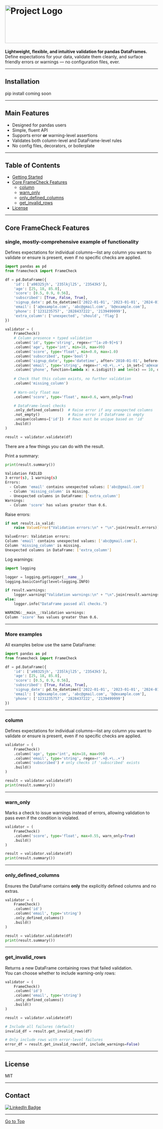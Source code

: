 # <img src="images/logo.png" alt="Project Logo" width="512" height="125">


**Lightweight, flexible, and intuitive validation for pandas DataFrames.**  
Define expectations for your data, validate them cleanly, and surface friendly errors or warnings — no configuration files, ever.

---

## Installation

pip install coming soon

---

## Main Features

- Designed for pandas users  
- Simple, fluent API  
- Supports error **or** warning-level assertions  
- Validates both column-level and DataFrame-level rules  
- No config files, decorators, or boilerplate  


---

## Table of Contents

- [Getting Started](#getting-started)
- [Core FrameCheck Features](#core-framecheck-features)
    - [column](#column)
    - [warn_only](#warn_only)
    - [only_defined_columns](#only_defined_columns)
    - [get_invalid_rows](#get_invalid_rows)
- [License](#license)


---

## Core FrameCheck Features

### single, mostly-comprehensive example of functionality
Defines expectations for individual columns—list any column you want to validate or ensure is present, even if no specific checks are applied.
```python
import pandas as pd
from framecheck import FrameCheck

df = pd.DataFrame({
    'id': ['a98325jh', '235lkjl25', '23543k5'],
    'age': [25, 18, 85.0],
    'score': [0.5, 0.9, 0.56],
    'subscribed': [True, False, True],
    'signup_date': pd.to_datetime(['2022-01-01', '2023-01-01', '2024-01-01']),
    'email': ['a@example.com', 'abc@gmail.com', 'b@example.com'],
    'phone': ['1231235757', '2828437222', '2139499999'],
    'extra_column': ['unexpected', 'should', 'flag']
})

validator = (
    FrameCheck()
    # Column presence + typed validation
    .column('id', type='string', regex=r'^[a-z0-9]+$')
    .column('age', type='int', min=18, max=99)
    .column('score', type='float', min=0.0, max=1.0)
    .column('subscribed', type='bool')
    .column('signup_date', type='datetime', after='2010-01-01', before='tomorrow')
    .column('email', type='string', regex=r'.+@.+\..+', in_set=['a@example.com', 'b@example.com'])
    .column('phone', function=lambda x: x.isdigit() and len(x) == 10, description="Phone must be 10 digits")
    
    # Check that this column exists, no further validation
    .column('missing_column')
    
    # Warn-only float max
    .column('score', type='float', max=0.6, warn_only=True)

    # DataFrame-level checks
    .only_defined_columns()  # Raise error if any unexpected columns
    .not_empty()             # Raise error if DataFrame is empty
    .unique(columns=['id'])  # Rows must be unique based on 'id'
    .build()
)

result = validator.validate(df)
```
There are a few things you can do with the result.

Print a summary:

```python
print(result.summary())
```

```bash
Validation FAILED
3 error(s), 1 warning(s)
Errors:
  - Column 'email' contains unexpected values: ['abc@gmail.com']
  - Column 'missing_column' is missing.
  - Unexpected columns in DataFrame: ['extra_column']
Warnings:
  - Column 'score' has values greater than 0.6.
```

Raise errors:
```python
if not result.is_valid:
    raise ValueError("Validation errors:\n" + "\n".join(result.errors))
```

```bash
ValueError: Validation errors:
Column 'email' contains unexpected values: ['abc@gmail.com'].
Column 'missing_column' is missing.
Unexpected columns in DataFrame: ['extra_column']
```

Log warnings:
```python
import logging

logger = logging.getLogger(__name__)
logging.basicConfig(level=logging.INFO)

if result.warnings:
    logger.warning("Validation warnings:\n" + "\n".join(result.warnings))
else:
    logger.info("DataFrame passed all checks.")
```

```bash
WARNING:__main__:Validation warnings:
Column 'score' has values greater than 0.6.
```


---

### More examples

All examples below use the same DataFrame:

```python
import pandas as pd
from framecheck import FrameCheck

df = pd.DataFrame({
    'id': ['a98325jh', '235lkjl25', '23543k5'],
    'age': [25, 18, 85.0],
    'score': [0.5, 0.9, 0.56],
    'subscribed': [True, False, True],
    'signup_date': pd.to_datetime(['2022-01-01', '2023-01-01', '2024-01-01']),
    'email': ['a@example.com', 'abc@gmail.com', 'b@example.com'],
    'phone': ['1231235757', '2828437222', '2139499999']
})
```

---

### column
Defines expectations for individual columns—list any column you want to validate or ensure is present, even if no specific checks are applied.
```python
validator = (
    FrameCheck()
    .column('age', type='int', min=18, max=99)
    .column('email', type='string', regex=r'.+@.+\..+')
	.column('subscribed') # only checks if 'subscribed' exists
    .build()
)

result = validator.validate(df)
print(result.summary())
```

---

### warn_only
Marks a check to issue warnings instead of errors, allowing validation to pass even if the condition is violated.
```python
validator = (
    FrameCheck()
    .column('score', type='float', max=0.55, warn_only=True)
    .build()
)

result = validator.validate(df)
print(result.summary())
```

---

### only_defined_columns
Ensures the DataFrame contains **only** the explicitly defined columns and no extras.
```python
validator = (
    FrameCheck()
    .column('id')
    .column('email', type='string')
    .only_defined_columns()
    .build()
)

result = validator.validate(df)
print(result.summary())
```

---

### get_invalid_rows
Returns a new DataFrame containing rows that failed validation.  
You can choose whether to include warning-only rows:
```python
validator = (
    FrameCheck()
    .column('id')
    .column('email', type='string')
    .only_defined_columns()
    .build()
)

result = validator.validate(df)

# Include all failures (default)
invalid_df = result.get_invalid_rows(df)

# Only include rows with error-level failures
error_df = result.get_invalid_rows(df, include_warnings=False)
```

---

## License
MIT

---

## Contact
[![LinkedIn Badge](https://img.shields.io/badge/LinkedIn-0077B5?style=for-the-badge&logo=linkedin&logoColor=white)](https://www.linkedin.com/in/oliviernicholas/)

<hr>

[Go to Top](#main-features)